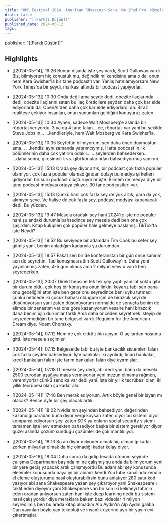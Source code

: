 ```yaml
---
title: "OMR Festival 2024, Amerikan Rüyasının Sonu, M4 iPad Pro, Müzeler, Dune (Spoiler’lı)"
draft: false
publisher: "[[Farklı Düşün]]"
published_date: 2024-05-12
tags:
---
```

publisher: "[[Farklı Düşün]]"


## Highlights
* [[2024-05-14]] 19:26  Bunun dışında işte şey vardı, Scott Galloway vardı. Biz, bilmiyorum hiç konuştuk mu, değindik mi kendisine ama o da, onun hem Kara Swisher'la bir tane podcast'ı var. Yanlış hatırlamıyorsam New York Times'da bir şeydi, markası altında bir podcast yapıyorlar.

* [[2024-05-13]] 10:30  Onda değil ama şeyde dedi, obezite ilaçlarında dedi, obezite ilaçlarını satan bu ilaç üreticilere şeyden daha çok kar elde ediyorlardı da, OpenAI'den daha çok kar elde ediyorlardı da. Biraz realiteye çekiyor insanları, onun sunumları geldiğini konuşuruz zaten.

* [[2024-05-13]] 10:34  Aynen, sadece Walt Mossberg'e aslında bir röportaj veriyordu. 3 ya da 4 tane falan ...ee, röportajı var yani bu şekilde Steve Jobs'ın... ...kendileriyle, hem Walt Mosberg ve Kara Swisher'la.

* [[2024-05-13]] 10:35  Seyfettin bilmiyorum, sen daha önce duymuştun ama... ...kendisi aynı zamanda yatırımcıymış. Hatta podcast'in ilk bölümlerinin daha çok yatırım odaklı... ...şeylerden bahsederken... ...daha sonra, gireşimcilik vs. gibi konularından bahsediyormuş sanırım.

* [[2024-05-13]] 15:13  Orada şey diyor artık, bir podcast çok fazla popüler olamıyor. çok fazla popüler olamadığından dolayı bu medya şirketleri gidiyorlar, bir sürü podcast oluşturuyorlar işte. Bilmem ne medya diye bir tane podcast medyası ortaya çıkıyor. 30 tane podcastleri var.

* [[2024-05-13]] 15:13  Çünkü hani çok fazla şey de yok artık, para da yok, akmıyor şeye. Ve haliye de çok fazla şey, podcast medyası kapanacak dedi. Bu yüzden.

* [[2024-05-13]] 19:47  Mesela oradaki şey hani 2024'te işte ne popüler hani şu andaki durumla bahsedince şey mesela dedi ben ona çok şaşırdım. Kitap kulüpleri çok popüler hale gelmeye başlamış. TikTok'ta işte Neydi?

* [[2024-05-13]] 19:52  Bu seviyede bir adamdan Tim Cook bu sefer şey gitmiş yani, benim anladığım kadarıyla şu durumdan.

* [[2024-05-13]] 19:57  Fakat sen bir de konferanstan bir gün önce sanırım sen de seyrettin. Tad konuşması attın Scott Galloway'ın. Daha yeni yayınlanmış zaten, 4-5 gün olmuş ama 2 milyon view'u vardı ben seyrederken.

* [[2024-05-13]] 20:07  Direkt hepsine tek tek şey yaptı yani laf soktu gibi bir durum oldu. çok hoş bir konuşma onun linkini koyarız tabi sen bana onu geceliğini attın işte ben gece onu seyredince beni uyku tutmadı çünkü neticede iki çocuk babası olduğum için de birazcık şeyi de düşünüyorsun yani zaten düşünüyorum normalde de sonuçta benim de elimde bir zanaatım var ona göre kazanıyorum vesaire hani birazcık daha benim için durumlar farklı Ama daha önceden seyretmek isteyip de seyredemediğim bir tane belgesel vardı. Requiem for the American Dream diye. Noam Chomsky.

* [[2024-05-14]] 07:12  Hem de çok ciddi zihin açıyor. O açılardan hoşuma gitti. İşte mesela seçimler.

* [[2024-05-14]] 07:15  Belgeselde tabi bu işte bankacılık sistemleri falan çok fazla şeyden bahsediyor. İşte bankalar iki ayrılırdı, ticari bankalar, kredi bankaları falan işte tarım bankaları falan diye ayırmışlar.

* [[2024-05-14]] 07:18  O mesela şey dedi, abi dedi yani bana da mesela 2500 eurodan aşağıya maaş vermiyorlar yeni mezun olmama rağmen, veremiyorlar çünkü sendika var dedi yani. İşte bir yıllık tecrübesi olan, iki yıllık tecrübesi olan şu kadar alır.

* [[2024-05-14]] 17:48  Ben merak ediyorum. Artık böyle genel bir isyan mı olacak? Bence öyle bir şey olacak artık.

* [[2024-05-14]] 18:02  Nvidia'nın şeyinden bahsediyor. değerinden kazandığı paradan buna diyor vergi koysan zaten diyor bu sistemi diyor kompansi ediyorsun şeyi zaten SGK ya onların social security sistemi tamamen işte lavv etmekten bahsediyor başka bir sistem gerekiyor diyor güzel aslında çözüm sunduğu çözümler de çok mantıklıydı.

* [[2024-05-14]] 18:13  Şu an diyor milyoner olmak hiç olmadığı kadar zorken milyarlar olmak da hiç olmadığı kadar kolay diyor.

* [[2024-05-16]] 18:04  Daha sonra da gidip tesada otonom şeyinde çalışmış Departmanın başında mı ne çalışmış şu anda da bilmiyorum yeni bir yere geçiş yapacak artık çalışmıyordu Bu adam abi şey konusunda elelemler konusunda baya iyi bir abimiz kendi YouTube kanalında kendin el eleme oluşturumu nasıl oluşturabilirsin bunu anlatıyor 280 satır kod yazıyor abi sana Shakespeare yazan şey çıkartıyor yani Shakespeare'ı taklit eden diyeyim yani Shakespeare vari bir son iki kelimeyi tahmin eden oradan anlıyorsun zaten hani işte deep learning nedir bu sistem nasıl çalışıyordur diye meraklara baksın bazı videolar 4 milyon seyredilmiş ben bu arada kitap almadım Alp Aydın'ın Alp Aydın galiba Can yayınları böyle yan teknoloji ve insanlık üzerine ayrı bir yayın evi çıkartmışlar.

